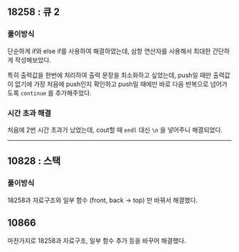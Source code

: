 ## 18258 : 큐 2

### 풀이방식

단순하게 if와 else if를 사용하여 해결하였는데, 삼항 연산자를 사용해서 최대한 간단하게 작성해보았다.

특히 출력값을 한번에 처리하여 출력 문장을 최소화하고 싶었는데, push일 때만 출력값이 없기에 가장 처음에 push인지 확인하고 push일 때에만 바로 다음 반복으로 넘어가도록 `continue` 를 추가해주었다.

### 시간 초과 해결

처음에 2번 시간 초과가 났었는데, cout할 때 `endl` 대신 `\n` 을 넣어주니 해결되었다.

<hr>

## 10828 : 스택

### 풀이방식

18258과 자료구조와 일부 함수 (front, back -> top) 만 바꿔서 해결했다.

## 10866

마찬가지로 18258과 자료구조, 일부 함수 추가 등을 바꾸어 해결했다.
